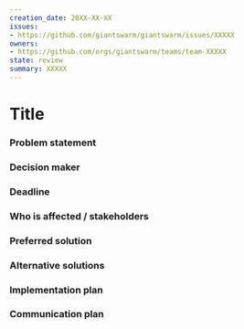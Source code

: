 ```yaml
---
creation_date: 20XX-XX-XX
issues:
- https://github.com/giantswarm/giantswarm/issues/XXXXX
owners:
- https://github.com/orgs/giantswarm/teams/team-XXXXX
state: review
summary: XXXXX
---
```


# Title
<!-- Provide a concise and descriptive title for the RFC. -->

### Problem statement
<!-- Explain the issue or challenge that needs to be addressed. This should include background information and context to help stakeholders understand why this decision is important. -->

### Decision maker
<!-- Identify the person (preferred) or a group responsible for making the final decision. -->

### Deadline
<!-- Specify the deadline by which the decision needs to be made. If there is no agreement or insufficient feedback before the deadline, the decision owner schedules a formal meeting with relevant stakeholders to discuss the RFC and make a decision. -->

### Who is affected / stakeholders
<!-- List the individuals, teams, or SIGs that will be impacted by this decision and must provide feedback. -->

### Preferred solution
<!-- Describe the solution that is currently favored based on the analysis of the problem. -->

### Alternative solutions
<!-- Outline other potential solutions that were considered. For each alternative, provide a brief description and explain why it was not chosen as the preferred solution. -->

### Implementation plan
<!-- Detail the steps required to implement the preferred solution. This should include a timeline, resources needed, and any dependencies or risks associated with the implementation. -->

### Communication plan
<!-- Describe how the decision and its implementation will be communicated to stakeholders. -->
